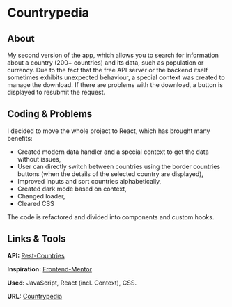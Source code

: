 # Countrypedia

## About

My second version of the app, which allows you to search for information about a country (200+ countries) and its data, such as population or currency. Due to the fact that the free API server or the backend itself sometimes exhibits unexpected behaviour, a special context was created to manage the download. If there are problems with the download, a button is displayed to resubmit the request.

## Coding & Problems

I decided to move the whole project to React, which has brought many benefits:

- Created modern data handler and a special context to get the data without issues,
- User can directly switch between countries using the border countries buttons (when the details of the selected country are displayed),
- Improved inputs and sort countries alphabetically,
- Created dark mode based on context,
- Changed loader,
- Cleared CSS

The code is refactored and divided into components and custom hooks.

## Links & Tools

**API:** [Rest-Countries](https://restcountries.com/)

**Inspiration:** [Frontend-Mentor](https://www.frontendmentor.io/challenges/rest-countries-api-with-color-theme-switcher-5cacc469fec04111f7b848ca)

**Used:** JavaScript, React (incl. Context), CSS.

**URL:** [Countrypedia](https://countrypedia-project.vercel.app/)
